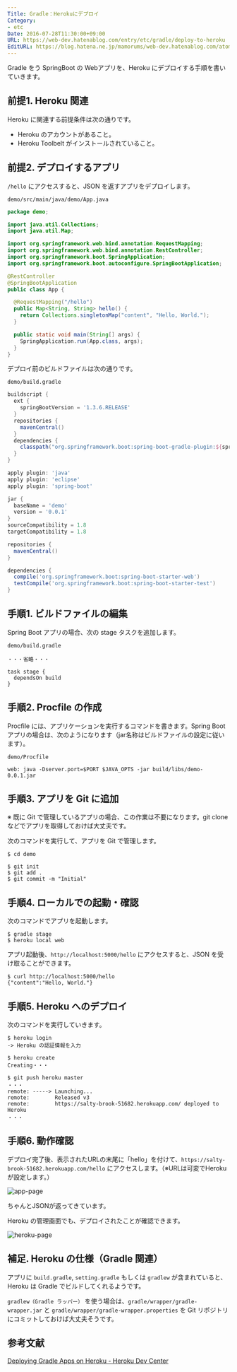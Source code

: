 ```yaml
---
Title: Gradle：Herokuにデプロイ
Category:
- etc
Date: 2016-07-28T11:30:00+09:00
URL: https://web-dev.hatenablog.com/entry/etc/gradle/deploy-to-heroku
EditURL: https://blog.hatena.ne.jp/mamorums/web-dev.hatenablog.com/atom/entry/10328749687179310156
---
```


Gradle をう SpringBoot の Webアプリを、Heroku にデプロイする手順を書いていきます。


## 前提1. Heroku 関連
Heroku に関連する前提条件は次の通りです。

- Heroku のアカウントがあること。
- Heroku Toolbelt がインストールされていること。


## 前提2. デプロイするアプリ
`/hello` にアクセスすると、JSON を返すアプリをデプロイします。

`demo/src/main/java/demo/App.java`

``` java
package demo;

import java.util.Collections;
import java.util.Map;

import org.springframework.web.bind.annotation.RequestMapping;
import org.springframework.web.bind.annotation.RestController;
import org.springframework.boot.SpringApplication;
import org.springframework.boot.autoconfigure.SpringBootApplication;

@RestController 
@SpringBootApplication
public class App {

  @RequestMapping("/hello")
  public Map<String, String> hello() {
    return Collections.singletonMap("content", "Hello, World.");
  }

  public static void main(String[] args) {
    SpringApplication.run(App.class, args);
  }
}
```

デプロイ前のビルドファイルは次の通りです。

`demo/build.gradle`

```gradle
buildscript {
  ext {
    springBootVersion = '1.3.6.RELEASE'
  }
  repositories {
    mavenCentral()
  }
  dependencies {
    classpath("org.springframework.boot:spring-boot-gradle-plugin:${springBootVersion}")
  }
}

apply plugin: 'java'
apply plugin: 'eclipse'
apply plugin: 'spring-boot'

jar {
  baseName = 'demo'
  version = '0.0.1'
}
sourceCompatibility = 1.8
targetCompatibility = 1.8

repositories {
  mavenCentral()
}

dependencies {
  compile('org.springframework.boot:spring-boot-starter-web')
  testCompile('org.springframework.boot:spring-boot-starter-test')
}
```


## 手順1. ビルドファイルの編集
Spring Boot アプリの場合、次の stage タスクを追加します。

`demo/build.gradle`

```
・・・省略・・・

task stage {
  dependsOn build
}
```

## 手順2. Procfile の作成
Procfile には、アプリケーションを実行するコマンドを書きます。Spring Boot アプリの場合は、次のようになります（jar名称はビルドファイルの設定に従います）。

`demo/Procfile`

```
web: java -Dserver.port=$PORT $JAVA_OPTS -jar build/libs/demo-0.0.1.jar
```

## 手順3. アプリを Git に追加
※ 既に Git で管理しているアプリの場合、この作業は不要になります。git clone などでアプリを取得しておけば大丈夫です。

次のコマンドを実行して、アプリを Git で管理します。

```
$ cd demo

$ git init
$ git add .
$ git commit -m "Initial"
```


## 手順4. ローカルでの起動・確認
次のコマンドでアプリを起動します。

```
$ gradle stage
$ heroku local web
```

アプリ起動後、`http://localhost:5000/hello` にアクセスすると、JSON を受け取ることができます。

```
$ curl http://localhost:5000/hello
{"content":"Hello, World."}
```


## 手順5. Heroku へのデプロイ
次のコマンドを実行していきます。

```
$ heroku login
-> Heroku の認証情報を入力

$ heroku create
Creating・・・

$ git push heroku master
・・・
remote: -----> Launching...
remote:        Released v3
remote:        https://salty-brook-51682.herokuapp.com/ deployed to Heroku
・・・
```

## 手順6. 動作確認
デプロイ完了後、表示されたURLの末尾に「hello」を付けて、`https://salty-brook-51682.herokuapp.com/hello` にアクセスします。（※URLは可変でHerokuが設定します。）

![app-page](http://cdn-ak.f.st-hatena.com/images/fotolife/m/mamorums/20160816/20160816104857.png)

ちゃんとJSONが返ってきています。

Heroku の管理画面でも、デプロイされたことが確認できます。

![heroku-page](http://cdn-ak.f.st-hatena.com/images/fotolife/m/mamorums/20160816/20160816104858.png)


## 補足. Heroku の仕様（Gradle 関連）
アプリに `build.gradle`, `setting.gradle` もしくは `gradlew` が含まれていると、Heroku は Gradle でビルドしてくれるようです。

`gradlew（Gradle ラッパー）` を使う場合は、`gradle/wrapper/gradle-wrapper.jar` と `gradle/wrapper/gradle-wrapper.properties` を Git リポジトリにコミットしておけば大丈夫そうです。


## 参考文献
[Deploying Gradle Apps on Heroku - Heroku Dev Center](https://devcenter.heroku.com/articles/deploying-gradle-apps-on-heroku)
